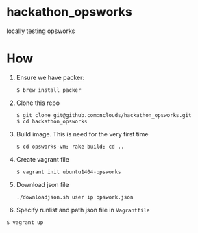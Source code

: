 # hackathon_opsworks
locally testing opsworks

# How


1. Ensure we have packer:

   ```
   $ brew install packer
   ```

2. Clone this repo

   ```
   $ git clone git@github.com:nclouds/hackathon_opsworks.git
   $ cd hackathon_opsworks
   ```

3. Build image. This is need for the very first time

   ```
   $ cd opsworks-vm; rake build; cd ..
   ```

4. Create vagrant file

   ```
   $ vagrant init ubuntu1404-opsworks
   ```

5. Download json file

   ```
   ./downloadjson.sh user ip opswork.json
   ```

6.  Specify runlist and path json file in `Vagrantfile`

  ```
  $ vagrant up
  ```

